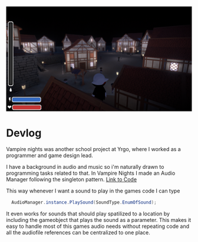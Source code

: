 ![title](Resources/Titel.png)

# Devlog

Vampire nights was another school project at Yrgo, where I worked as a programmer and game design lead. <br>

I have a background in audio and music so i'm naturally drawn to programming tasks related to that. In Vampire Nights I made an Audio Manager following the singleton pattern. [Link to Code](https://github.com/NicklasHidesjo/GameProjectTwo/blob/main/GameProjectTwo/Assets/Audio/AudioScripts/AudioManager.cs)

This way whenever I want a sound to play in the games code I can type 
```cs
  AudioManager.instance.PlaySound(SoundType.EnumOfSound); 
```

It even works for sounds that should play spatilized to a location by including the gameobject that plays the sound as a parameter. This makes it easy to handle most of this games audio needs without repeating code and all the audiofile references can be centralized to one place.